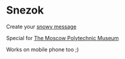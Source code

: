# Snezok

Create your [snowy message](//jonyrock.github.io/snezok/)

Special for [The Moscow Polytechnic Museum](https://polymus.ru/eng/)

Works on mobile phone too ;)
